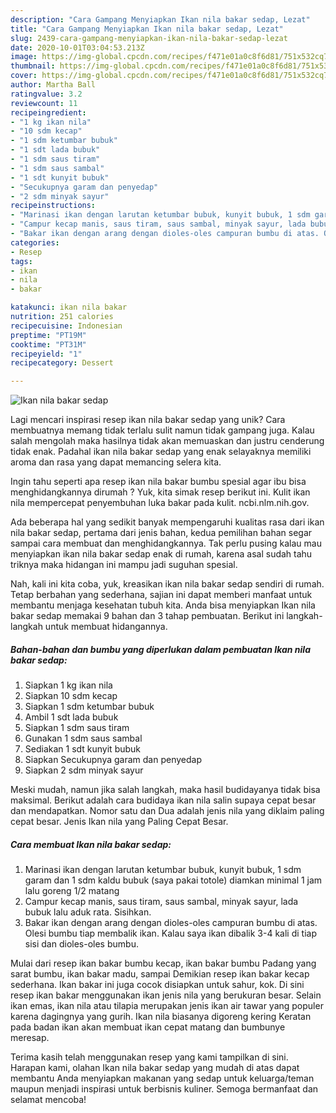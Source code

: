 ```yaml
---
description: "Cara Gampang Menyiapkan Ikan nila bakar sedap, Lezat"
title: "Cara Gampang Menyiapkan Ikan nila bakar sedap, Lezat"
slug: 2439-cara-gampang-menyiapkan-ikan-nila-bakar-sedap-lezat
date: 2020-10-01T03:04:53.213Z
image: https://img-global.cpcdn.com/recipes/f471e01a0c8f6d81/751x532cq70/ikan-nila-bakar-sedap-foto-resep-utama.jpg
thumbnail: https://img-global.cpcdn.com/recipes/f471e01a0c8f6d81/751x532cq70/ikan-nila-bakar-sedap-foto-resep-utama.jpg
cover: https://img-global.cpcdn.com/recipes/f471e01a0c8f6d81/751x532cq70/ikan-nila-bakar-sedap-foto-resep-utama.jpg
author: Martha Ball
ratingvalue: 3.2
reviewcount: 11
recipeingredient:
- "1 kg ikan nila"
- "10 sdm kecap"
- "1 sdm ketumbar bubuk"
- "1 sdt lada bubuk"
- "1 sdm saus tiram"
- "1 sdm saus sambal"
- "1 sdt kunyit bubuk"
- "Secukupnya garam dan penyedap"
- "2 sdm minyak sayur"
recipeinstructions:
- "Marinasi ikan dengan larutan ketumbar bubuk, kunyit bubuk, 1 sdm garam dan 1 sdm kaldu bubuk (saya pakai totole) diamkan minimal 1 jam lalu goreng 1/2 matang"
- "Campur kecap manis, saus tiram, saus sambal, minyak sayur, lada bubuk lalu aduk rata. Sisihkan."
- "Bakar ikan dengan arang dengan dioles-oles campuran bumbu di atas. Olesi bumbu tiap membalik ikan. Kalau saya ikan dibalik 3-4 kali di tiap sisi dan dioles-oles bumbu."
categories:
- Resep
tags:
- ikan
- nila
- bakar

katakunci: ikan nila bakar 
nutrition: 251 calories
recipecuisine: Indonesian
preptime: "PT19M"
cooktime: "PT31M"
recipeyield: "1"
recipecategory: Dessert

---
```



![Ikan nila bakar sedap](https://img-global.cpcdn.com/recipes/f471e01a0c8f6d81/751x532cq70/ikan-nila-bakar-sedap-foto-resep-utama.jpg)

Lagi mencari inspirasi resep ikan nila bakar sedap yang unik? Cara membuatnya memang tidak terlalu sulit namun tidak gampang juga. Kalau salah mengolah maka hasilnya tidak akan memuaskan dan justru cenderung tidak enak. Padahal ikan nila bakar sedap yang enak selayaknya memiliki aroma dan rasa yang dapat memancing selera kita.

Ingin tahu seperti apa resep ikan nila bakar bumbu spesial agar ibu bisa menghidangkannya dirumah ? Yuk, kita simak resep berikut ini. Kulit ikan nila mempercepat penyembuhan luka bakar pada kulit. ncbi.nlm.nih.gov.

Ada beberapa hal yang sedikit banyak mempengaruhi kualitas rasa dari ikan nila bakar sedap, pertama dari jenis bahan, kedua pemilihan bahan segar sampai cara membuat dan menghidangkannya. Tak perlu pusing kalau mau menyiapkan ikan nila bakar sedap enak di rumah, karena asal sudah tahu triknya maka hidangan ini mampu jadi suguhan spesial.


Nah, kali ini kita coba, yuk, kreasikan ikan nila bakar sedap sendiri di rumah. Tetap berbahan yang sederhana, sajian ini dapat memberi manfaat untuk membantu menjaga kesehatan tubuh kita. Anda bisa menyiapkan Ikan nila bakar sedap memakai 9 bahan dan 3 tahap pembuatan. Berikut ini langkah-langkah untuk membuat hidangannya.

<!--inarticleads1-->

##### Bahan-bahan dan bumbu yang diperlukan dalam pembuatan Ikan nila bakar sedap:

1. Siapkan 1 kg ikan nila
1. Siapkan 10 sdm kecap
1. Siapkan 1 sdm ketumbar bubuk
1. Ambil 1 sdt lada bubuk
1. Siapkan 1 sdm saus tiram
1. Gunakan 1 sdm saus sambal
1. Sediakan 1 sdt kunyit bubuk
1. Siapkan Secukupnya garam dan penyedap
1. Siapkan 2 sdm minyak sayur


Meski mudah, namun jika salah langkah, maka hasil budidayanya tidak bisa maksimal. Berikut adalah cara budidaya ikan nila salin supaya cepat besar dan mendapatkan. Nomor satu dan Dua adalah jenis nila yang diklaim paling cepat besar. Jenis Ikan nila yang Paling Cepat Besar. 

<!--inarticleads2-->

##### Cara membuat Ikan nila bakar sedap:

1. Marinasi ikan dengan larutan ketumbar bubuk, kunyit bubuk, 1 sdm garam dan 1 sdm kaldu bubuk (saya pakai totole) diamkan minimal 1 jam lalu goreng 1/2 matang
1. Campur kecap manis, saus tiram, saus sambal, minyak sayur, lada bubuk lalu aduk rata. Sisihkan.
1. Bakar ikan dengan arang dengan dioles-oles campuran bumbu di atas. Olesi bumbu tiap membalik ikan. Kalau saya ikan dibalik 3-4 kali di tiap sisi dan dioles-oles bumbu.


Mulai dari resep ikan bakar bumbu kecap, ikan bakar bumbu Padang yang sarat bumbu, ikan bakar madu, sampai Demikian resep ikan bakar kecap sederhana. Ikan bakar ini juga cocok disiapkan untuk sahur, kok. Di sini resep ikan bakar menggunakan ikan jenis nila yang berukuran besar. Selain ikan emas, ikan nila atau tilapia merupakan jenis ikan air tawar yang populer karena dagingnya yang gurih. Ikan nila biasanya digoreng kering Keratan pada badan ikan akan membuat ikan cepat matang dan bumbunye meresap. 

Terima kasih telah menggunakan resep yang kami tampilkan di sini. Harapan kami, olahan Ikan nila bakar sedap yang mudah di atas dapat membantu Anda menyiapkan makanan yang sedap untuk keluarga/teman maupun menjadi inspirasi untuk berbisnis kuliner. Semoga bermanfaat dan selamat mencoba!
